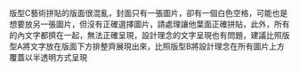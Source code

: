 版型C藝術拼貼的版面很混亂，封面只有一張圖片，卻有一個白色空格，可能也是想要放另一張圖片，但沒有正確選擇圖片，請處理讓他葉面正確拼貼，此外，所有的內文字都擠在一起，無法正確呈現，設計理念的文字呈現也有問題，建議比照版型A將文字放在版面下方排整齊展現出來，比照版型B將設計理念在所有圖片上方覆蓋以半透明方式呈現